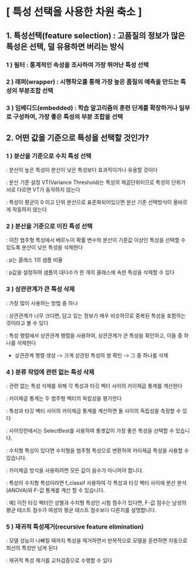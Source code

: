 # [ 특성 선택을 사용한 차원 축소 ]

## 1. 특성선택(feature selection) : 고품질의 정보가 많은 특성은 선택, 덜 유용하면 버리는 방식

### 1 ) 필터 : 통계적인 속성을 조사하여 가장 뛰어난 특성 선택

### 2 ) 래퍼(wrapper) : 시행착오를 통해 가장 높은 품질의 예측을 만드는 특성의 부분조합 선택

### 3 ) 임베디드(embedded) : 학습 알고리즘의 훈련 단계를 확장하거나 일부로 구성하여, 가장 좋은 특성의 부분 조합을 선택



## 2. 어떤 값을 기준으로 특성을 선택할 것인가?

### 1 ) 분산을 기준으로 수치 특성 선택

: 분산이 높은 특성이 분산이 낮은 특성보다 효과적이거나 유용할 것이다

: 분산 기준 설정 VT(Variance Threshold)는 특성의 제곱단위이므로 특성의 단위가 서로 다르면 VT가 동작하지 않는다

: 특성이 평균이 0 이고 단위 분산으로 표준화되어있으면  분산 기준 선택방식이 올바르게 작동하지 않는다

### 2 ) 분산을 기준으로 이진 특성 선택

: 이진 범주형 특성에서 베르누이 확률 변수의 분산이 기준값 이상인 특성을 선택할 수 있도록 분산이 낮은 특성을 삭제한다

: p는 클래스 1의 샘플 비율

: p값을 설정하여 샘플의 대다수가 한 개의 클래스에 속한 특성을 삭제할 수 있다

### 3 ) 상관관계가 큰 특성 삭제

: 가장 많이 사용하는 방법 중 하나

: 상관관계가 너무 크다면, 담고 있는 정보가 매우 비슷하므로 중복된 특성을 포함하는 것이라고 볼 수 있다

: 특성 행렬에서 상관관계 행렬을 사용하여, 상관관계가 큰 특성을 확인하고, 이들 중 하나를 삭제한다

* 상관관계 행렬 생성 -> 크게 상관된 특성의 쌍 확인 -> 그 중 하나를 삭제

### 4 ) 분류 작업에 관련 없는 특성 삭제

: 관련 없는 특성 삭제를 위해 각 특성과 타깃 벡터 사이의 카이제곱 통계를 계산한다

: 카이제곱 통계는 두 범주형 벡터의 독립성을 평가한다

: 특성과 타깃 벡터 사이의 카이제곱 통계를 계산하면 둘 사이의 독립성을 측정할 수 있다

: 사이킷런에서는 SelectBest를 사용하여 통곗값이 가장 좋은 특성을 선택할 수 있습니다.

: 수치형 특성이 있다면 수치형을 범주형 특성으로 변환하여 카이제곱 특성을 사용할 수 있습니다.

: 카이제곱 방식을 사용하려면 모든 값이 음수가 아니어야 합니다.

: 특성이 수치형 특성이라면 f_classif 사용하여 각 특성과 타깃 벡터 사이에 분산 분석(ANOVA)와 F-값 통계를 계산 할 수 있습니다.

: 예] 이진 타깃 벡터인 성별과 수치형 특성인 시험 점수가 있다면, F-값 점수는 남성의 평균 테스트 점수가 여성의 평균 테스트 점수보다 다른지를 설명합니다.

### 5 ) 재귀적 특성제거(recursive feature elimination)

: 모델 성능이 나빠질 때까지 특성을 제거하면서 반복적으로 모델을 훈련하면 자동으로 최선의 특성만 남게 된다

: 재귀적 특성 제거를 교차검증으로 수행할 수 있다















